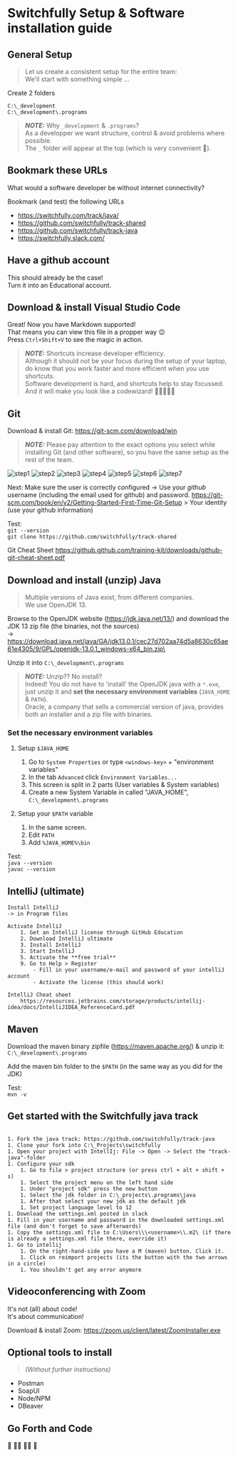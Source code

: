 # Switchfully Setup & Software installation guide

## General Setup
> Let us create a consistent setup for the entire team: \
    We'll start with something simple ...

Create 2 folders

`C:\_development`\
`C:\_development\.programs`

> **_NOTE:_**  Why `_development` & `.programs`? \
    As a developper we want structure, control & avoid problems where possible.\
    The `_` folder will appear at the top (which is very convenient 🤠).

## Bookmark these URLs
What would a software developer be without internet connectivity?

Bookmark (and test) the following URLs
* https://switchfully.com/track/java/
* https://github.com/switchfully/track-shared
* https://github.com/switchfully/track-java
* https://switchfully.slack.com/

## Have a github account
This should already be the case! \
Turn it into an Educational account.

## Download & install Visual Studio Code
Great! Now you have Markdown supported!\
That means you can view this file in a propper way 😉\
Press `Ctrl+Shift+V` to see the magic in action.

> **_NOTE:_**  Shortcuts increase developer efficiency. \
    Although it should not be your focus during the setup of your laptop, do know that you work faster and more efficient when you use shortcuts.\
    Software development is hard, and shortcuts help to stay focussed.\
    And it will make you look like a codewizard! 🧙‍♂️🧙🏼‍♀️

## Git
Download & install Git: https://git-scm.com/download/win
> **_NOTE:_**  Please pay attention to the exact options you select while installing Git (and other software), so you have the same setup as the rest of the team.

![step1](assets/setup-git-1.PNG)
![step2](assets/setup-git-2.PNG)
![step3](assets/setup-git-3.PNG)
![step4](assets/setup-git-4.PNG)
![step5](assets/setup-git-5.PNG)
![step6](assets/setup-git-6.PNG)
![step7](assets/setup-git-7.PNG)

Next: Make sure the user is correctly configured -> Use your *github* username (including the email used for github) and password.
    https://git-scm.com/book/en/v2/Getting-Started-First-Time-Git-Setup > Your identity (use your github information)

Test:\
`git --version`\
`git clone https://github.com/switchfully/track-shared`

Git Cheat Sheet https://github.github.com/training-kit/downloads/github-git-cheat-sheet.pdf

## Download and install (unzip) Java
> Multiple versions of Java exist, from different companies.\
    We use OpenJDK 13.
    
Browse to the OpenJDK website (https://jdk.java.net/13/) and download the JDK 13 zip file (the binaries, not the sources)\
-> https://download.java.net/java/GA/jdk13.0.1/cec27d702aa74d5a8630c65ae61e4305/9/GPL/openjdk-13.0.1_windows-x64_bin.zip\

Unzip it into `C:\_development\.programs`

> **_NOTE:_**  Unzip?? No install? \
    Indeed! You do not have to 'install' the OpenJDK java with a `*.exe`, just unzip it and **set the necessary environment variables** (`JAVA_HOME` & `PATH`).\
    Oracle, a company that sells a commercial version of java, provides both an installer and a zip file with binaries.
    
### Set the necessary environment variables
1. Setup `$JAVA_HOME`
    1. Go to `System Properties` or type `<windows-key>` + "environment variables"
    1. In the tab `Advanced` click `Environment Variables...`
    1. This screen is split in 2 parts (User variables & System variables)
    1. Create a new System Variable in called "JAVA_HOME", `C:\_development\.programs`

1. Setup your `$PATH` variable
    1. In the same screen.
    1. Edit `PATH`
    1. Add `%JAVA_HOME%\bin`

Test:\
`java --version`\
`javac --version`

## IntelliJ (ultimate)

    Install IntelliJ
    -> in Program files
    
    Activate IntelliJ
        1. Get an IntelliJ license through GitHub Education
        2. Download IntelliJ ultimate
        3. Install IntelliJ
        3. Start IntelliJ
        5. Activate the **free trial**
        9. Go to Help > Register
            - Fill in your username/e-mail and password of your intelliJ account
            - Activate the license (this should work)

    IntelliJ Cheat sheet
        https://resources.jetbrains.com/storage/products/intellij-idea/docs/IntelliJIDEA_ReferenceCard.pdf

## Maven
Download the maven binary zipfile (https://maven.apache.org/) & unzip it: `C:\_development\.programs`

Add the maven bin folder to the `$PATH` (in the same way as you did for the JDK)
    
Test:\
`mvn -v`



## Get started with the Switchfully java track
    ​
    1. Fork the java track: https://github.com/switchfully/track-java
    1. Clone your fork into C:\_Projects\switchfully
    1. Open your project with IntellIj: File -> Open -> Select the "track-java"-folder
    1. Configure your sdk
        1. Go to file > project structure (or press ctrl + alt + shift + s)
        1. Select the project menu on the left hand side
        1. Under "project sdk" press the new button
        1. Select the jdk folder in C:\_projects\.programs\java
        1. After that select your new jdk as the default jdk
        1. Set project language level to 12
    1. Download the settings.xml posted in slack
    1. Fill in your username and password in the downloaded settings.xml file (and don't forget to save afterwards)
    1. Copy the settings.xml file to C:\Users\\\<username>\\.m2\ (if there is already a settings.xml file there, override it)
    1. Go to intellij
        1. On the right-hand-side you have a M (maven) button. Click it.
        1. Click on reimport projects (its the button with the two arrows in a circle)
        1. You shouldn't get any error anymore

## Videoconferencing with Zoom
It's not (all) about code!\
It's about communication!

Download & install Zoom: https://zoom.us/client/latest/ZoomInstaller.exe

## Optional tools to install
> _(Without further instructions)_
* Postman
* SoapUI
* Node/NPM
* DBeaver

## Go Forth and Code
🚀 👩‍💻 👨‍💻 🎯 
